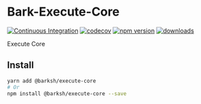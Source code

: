# Bark-Execute-Core

[![Continuous Integration](https://github.com/BarkSH/Bark-Execute-Core/actions/workflows/ci.yml/badge.svg)](https://github.com/BarkSH/Bark-Execute-Core/actions/workflows/ci.yml)
[![codecov](https://codecov.io/gh/BarkSH/Bark-Execute-Core/branch/main/graph/badge.svg)](https://codecov.io/gh/BarkSH/Bark-Execute-Core)
[![npm version](https://badge.fury.io/js/%40barksh%2Fexecute-core.svg)](https://badge.fury.io/js/%40barksh%2Fexecute-core)
[![downloads](https://img.shields.io/npm/dm/@barksh/execute-core.svg)](https://www.npmjs.com/package/@barksh/execute-core)

Execute Core

## Install

```sh
yarn add @barksh/execute-core
# Or
npm install @barksh/execute-core --save
```
